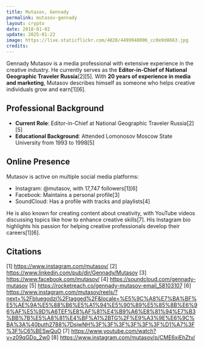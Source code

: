 ```yaml
---
title: Mutasov, Gennady
permalink: mutasov-gennady
layout: crypto
date: 2018-01-02
update: 2025-01-22
image: https://live.staticflickr.com/4028/4499948006_cc0e9d8663.jpg
credits:
---
```


Gennady Mutasov is a media professional with extensive experience in the creative industry. He currently serves as the **Editor-in-Chief of National Geographic Traveler Russia**[2][5]. With **20 years of experience in media and marketing**, Mutasov describes himself as someone who helps creative individuals grow and earn[1][6].

## Professional Background
- **Current Role**: Editor-in-Chief at National Geographic Traveler Russia[2][5]
- **Educational Background**: Attended Lomonosov Moscow State University from 1993 to 1998[5]

## Online Presence
Mutasov is active on multiple social media platforms:
- Instagram: @mutasov, with 17,747 followers[1][6]
- Facebook: Maintains a personal profile[3]
- SoundCloud: Has a profile with tracks and playlists[4]

He is also known for creating content about creativity, with YouTube videos discussing topics like how to enhance creative skills[7]. His Instagram bio highlights his passion for helping creative professionals develop their careers[1][6].

## Citations

[1] https://www.instagram.com/mutasov/
[2] https://www.linkedin.com/pub/dir/Gennady/Mutasov
[3] https://www.facebook.com/mutasov/
[4] https://soundcloud.com/gennady-mutasov
[5] https://rocketreach.co/gennady-mutasov-email_58103107
[6] https://www.instagram.com/mutasov/reels/?next=%2Fbluegodzi%2Ftagged%2F&locale=%E5%9C%A8%E7%BA%BF%E5%AE%9A%E5%88%B6%E5%A1%94%E5%90%89%E5%85%8B%E6%96%AF%E5%9D%A6TEF%E8%AF%81%E4%B9%A6%E8%81%94%E7%B3%BB%7B%E5%A8%81%E4%BF%A1%2BTG%2F%E9%A3%9E%E6%9C%BA%3A%40buth2788%7DsjwNH%3F%3F%3F%3F%3F%3F%D1%A7%3F%3F%C6%BESwQuO
[7] https://www.youtube.com/watch?v=z09qGDo_2w0
[8] https://www.instagram.com/mutasov/p/CME6xiEhZtv/
